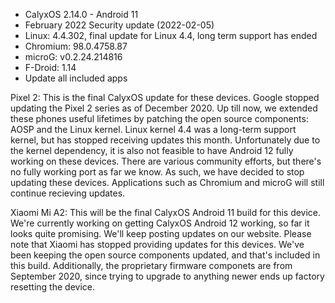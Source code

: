 * CalyxOS 2.14.0 - Android 11
* February 2022 Security update (2022-02-05)
* Linux: 4.4.302, final update for Linux 4.4, long term support has ended
* Chromium: 98.0.4758.87
* microG: v0.2.24.214816
* F-Droid: 1.14
* Update all included apps

Pixel 2:
This is the final CalyxOS update for these devices. Google stopped updating the Pixel 2 series as of December 2020.
Up till now, we extended these phones useful lifetimes by patching the open source components: AOSP and the Linux kernel. Linux kernel 4.4 was a long-term support kernel, but has stopped receiving updates this month.
Unfortunately due to the kernel dependency, it is also not feasible to have Android 12 fully working on these devices. There are various community efforts, but there's no fully working port as far we know.
As such, we have decided to stop updating these devices. Applications such as Chromium and microG will still continue recieving updates.

Xiaomi Mi A2:
This will be the final CalyxOS Android 11 build for this device. We're currently working on getting CalyxOS Android 12 working, so far it looks quite promising. We'll keep posting updates on our website.
Please note that Xiaomi has stopped providing updates for this devices.
We've been keeping the open source components updated, and that's included in this build.
Additionally, the proprietary firmware componets are from September 2020,
since trying to upgrade to anything newer ends up factory resetting the device.
